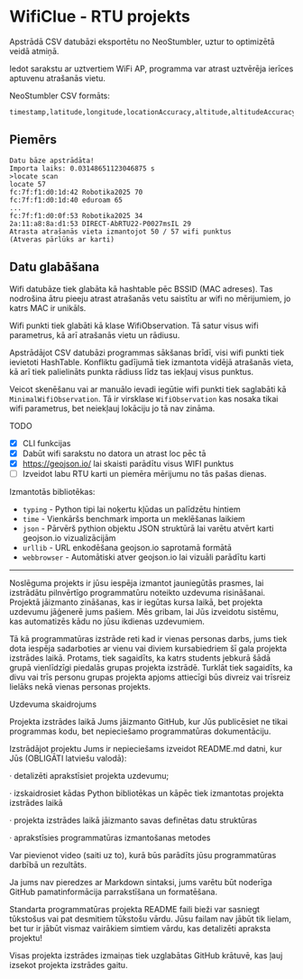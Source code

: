 # WifiClue - RTU projekts

Apstrādā CSV datubāzi eksportētu no NeoStumbler, uztur to optimizētā veidā atmiņā.

Iedot sarakstu ar uztvertiem WiFi AP, programma var atrast uztvērēja ierīces aptuvenu atrašanās vietu.

NeoStumbler CSV formāts:
```csv
timestamp,latitude,longitude,locationAccuracy,altitude,altitudeAccuracy,locationAge,speed,pressure,macAddress,wifiScanAge,signalStrength,ssid
```

## Piemērs

```
Datu bāze apstrādāta!
Importa laiks: 0.03148651123046875 s
>locate scan
locate 57
fc:7f:f1:d0:1d:42 Robotika2025 70
fc:7f:f1:d0:1d:40 eduroam 65
...
fc:7f:f1:d0:0f:53 Robotika2025 34
2a:11:a8:8a:d1:53 DIRECT-AbRTU22-P0027msIL 29
Atrasta atrašanās vieta izmantojot 50 / 57 wifi punktus
(Atveras pārlūks ar karti)
```

## Datu glabāšana

Wifi datubāze tiek glabāta kā hashtable pēc BSSID (MAC adreses). Tas nodrošina ātru pieeju atrast atrašanās vetu saistītu ar wifi no mērijumiem, jo katrs MAC ir unikāls.

Wifi punkti tiek glabāti kā klase WifiObservation. Tā satur visus wifi parametrus, kā arī atrašanās vietu un rādiusu.

Apstrādājot CSV datubāzi programmas sākšanas brīdī, visi wifi punkti tiek ievietoti HashTable. Konfliktu gadījumā tiek izmantota vidējā atrašanās vieta, kā arī tiek palielināts punkta rādiuss līdz tas iekļauj visus punktus.

Veicot skenēšanu vai ar manuālo ievadi iegūtie wifi punkti tiek saglabāti kā `MinimalWifiObservation`. Tā ir virsklase `WifiObservation` kas nosaka tikai wifi parametrus, bet neiekļauj lokāciju jo tā nav zināma.

TODO
 - [X] CLI funkcijas
 - [X] Dabūt wifi sarakstu no datora un atrast loc pēc tā
 - [X] https://geojson.io/ lai skaisti parādītu visus WIFI punktus
 - [ ] Izveidot labu RTU karti un piemēra mērijumu no tās pašas dienas.

Izmantotās bibliotēkas:
 - `typing` - Python tipi lai noķertu kļūdas un palīdzētu hintiem
 - `time` - Vienkāršs benchmark importa un meklēšanas laikiem
 - `json` - Pārvērš pythion objektu JSON struktūrā lai varētu atvērt karti geojson.io vizualizācijām
 - `urllib` - URL enkodēšana geojson.io saprotamā formātā
 - `webbrowser` - Automātiski atver geojson.io lai vizuāli parādītu karti

---

Noslēguma projekts ir jūsu iespēja izmantot jauniegūtās prasmes, lai izstrādātu pilnvērtīgo programmatūru noteikto uzdevuma risināšanai. Projektā jāizmanto zināšanas, kas ir iegūtas kursa laikā, bet projekta uzdevumu jāģenerē jums pašiem. Mēs gribam, lai Jūs izveidotu sistēmu, kas automatizēs kādu no jūsu ikdienas uzdevumiem.

Tā kā programmatūras izstrāde reti kad ir vienas personas darbs, jums tiek dota iespēja sadarboties ar vienu vai diviem kursabiedriem šī gala projekta izstrādes laikā. Protams, tiek sagaidīts, ka katrs students jebkurā šādā grupā vienlīdzīgi piedalās grupas projekta izstrādē. Turklāt tiek sagaidīts, ka divu vai trīs personu grupas projekta apjoms attiecīgi būs divreiz vai trīsreiz lielāks nekā vienas personas projekts.

Uzdevuma skaidrojums

Projekta izstrādes laikā Jums jāizmanto GitHub, kur Jūs publicēsiet ne tikai programmas kodu, bet nepieciešamo programmatūras dokumentāciju.

Izstrādājot projektu Jums ir nepieciešams izveidot README.md datni, kur Jūs (OBLIGĀTI latviešu valodā):

·       detalizēti aprakstīsiet projekta uzdevumu;

·       izskaidrosiet kādas Python bibliotēkas un kāpēc tiek izmantotas projekta izstrādes laikā

·       projekta izstrādes laikā jāizmanto savas definētas datu struktūras

·       aprakstīsies programmatūras izmantošanas metodes

Var pievienot video (saiti uz to), kurā būs parādīts jūsu programmatūras darbībā un rezultāts.

Ja jums nav pieredzes ar Markdown sintaksi, jums varētu būt noderīga GitHub pamatinformācija parrakstīšana un formatēšana.

Standarta programmatūras projekta README faili bieži var sasniegt tūkstošus vai pat desmitiem tūkstošu vārdu. Jūsu failam nav jābūt tik lielam, bet tur ir jābūt vismaz vairākiem simtiem vārdu, kas detalizēti apraksta projektu!

Visas projekta izstrādes izmaiņas tiek uzglabātas GitHub krātuvē, kas ļauj izsekot projekta izstrādes gaitu.
